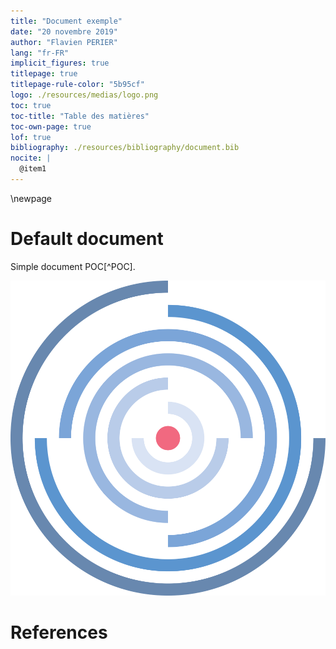 ```yaml
---
title: "Document exemple"
date: "20 novembre 2019"
author: "Flavien PERIER"
lang: "fr-FR"
implicit_figures: true
titlepage: true
titlepage-rule-color: "5b95cf"
logo: ./resources/medias/logo.png
toc: true
toc-title: "Table des matières"
toc-own-page: true
lof: true
bibliography: ./resources/bibliography/document.bib
nocite: |
  @item1
---
```


\newpage

# Default document

Simple document POC[^POC].

![Images](./resources/medias/logo.png)

# References
